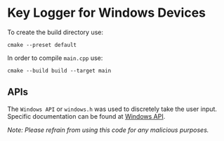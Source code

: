 # Key Logger for Windows Devices

To create the build directory use:
```{bash}
cmake --preset default
```

In order to compile `main.cpp` use:
```{bash}
cmake --build build --target main
```

## APIs
The `Windows API` or `windows.h` was used to discretely take the user input. Specific documentation can be found at [Windows API](https://learn.microsoft.com/en-us/windows/win32/api/winbase/).

_Note: Please refrain from using this code for any malicious purposes._
